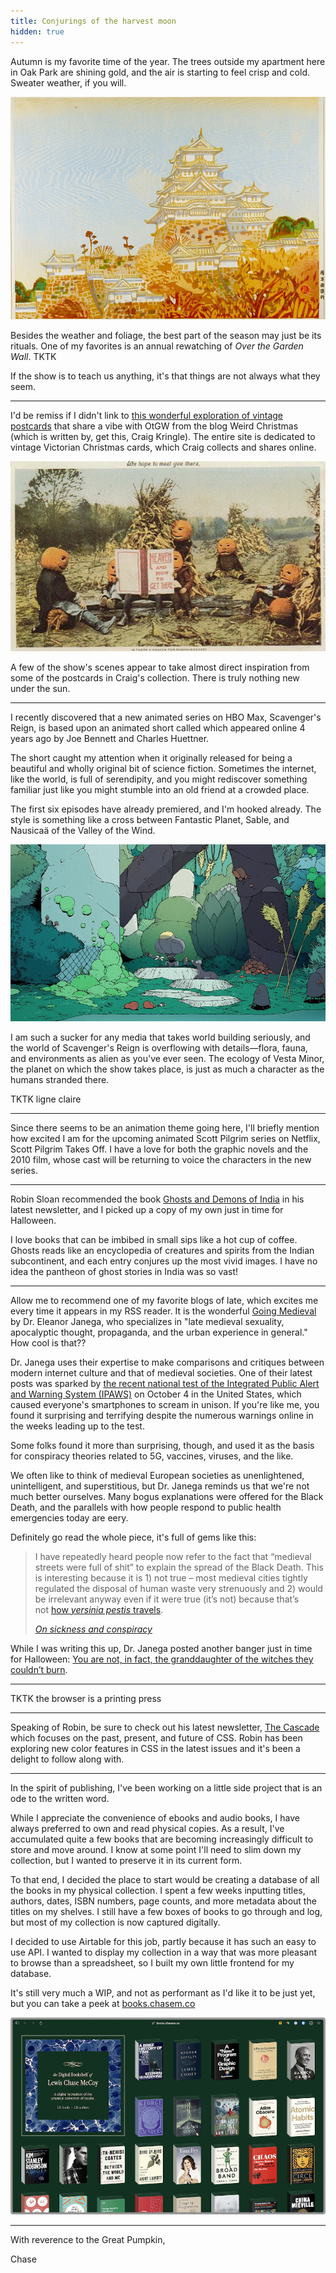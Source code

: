 ```yaml
---
title: Conjurings of the harvest moon
hidden: true
---
```


Autumn is my favorite time of the year. The trees outside my apartment here in Oak Park are shining gold, and the air is starting to feel crisp and cold. Sweater weather, if you will.

![A towering castle set against a blue sky and surrounded by trees with golden leaves.](autumn.jpg '[Hashimoto Okiie, Autumn at Himeji Castle, 1949](https://harvardartmuseums.org/collections/object/199224s)')

Besides the weather and foliage, the best part of the season may just be its rituals. One of my favorites is an annual rewatching of _Over the Garden Wall_. TKTK

If the show is to teach us anything, it's that things are not always what they seem.

---

I'd be remiss if I didn't link to [this wonderful exploration of vintage postcards](https://weirdchristmas.com/2017/10/03/over-the-garden-wall-and-vintage-postcards) that share a vibe with OtGW from the blog Weird Christmas (which is written by, get this, Craig Kringle). The entire site is dedicated to vintage Victorian Christmas cards, which Craig collects and shares online.

![A vintage postcard showing figures with pumpkins instead of heads sitting around in a field. A sign in the center of the frame reads "Heaven and how to get there".](postcard.png '[Weird Christmas](https://weirdchristmas.com/2017/10/03/over-the-garden-wall-and-vintage-postcards)')

A few of the show's scenes appear to take almost direct inspiration from some of the postcards in Craig's collection. There is truly nothing new under the sun.

---

I recently discovered that a new animated series on HBO Max, Scavenger's Reign, is based upon an animated short called which appeared online 4 years ago by Joe Bennett and Charles Huettner.

The short caught my attention when it originally released for being a beautiful and wholly original bit of science fiction. Sometimes the internet, like the world, is full of serendipity, and you might rediscover something familiar just like you might stumble into an old friend at a crowded place.

The first six episodes have already premiered, and I'm hooked already. The style is something like a cross between Fantastic Planet, Sable, and Nausicaä of the Valley of the Wind.

![A still image from the HBO Max series Scavenger's Reign depicting a vibrant and verdant alien planet with a metallic robot standing in the center of the frame.](scavengers-reign.png)

I am such a sucker for any media that takes world building seriously, and the world of Scavenger's Reign is overflowing with details—flora, fauna, and environments as alien as you've ever seen. The ecology of Vesta Minor, the planet on which the show takes place, is just as much a character as the humans stranded there.

TKTK ligne claire

---

Since there seems to be an animation theme going here, I'll briefly mention how excited I am for the upcoming animated Scott Pilgrim series on Netflix, Scott Pilgrim Takes Off. I have a love for both the graphic novels and the 2010 film, whose cast will be returning to voice the characters in the new series.

<hr class='break' />

Robin Sloan recommended the book [Ghosts and Demons of India](https://bookshop.org/p/books/ghosts-monsters-and-demons-of-india-rakesh-khanna/19691587) in his latest newsletter, and I picked up a copy of my own just in time for Halloween.

I love books that can be imbibed in small sips like a hot cup of coffee. Ghosts reads like an encyclopedia of creatures and spirits from the Indian subcontinent, and each entry conjures up the most vivid images. I have no idea the pantheon of ghost stories in India was so vast!

<hr class='break' />

Allow me to recommend one of my favorite blogs of late, which excites me every time it appears in my RSS reader. It is the wonderful [Going Medieval](https://going-medieval.com) by Dr. Eleanor Janega, who specializes in "late medieval sexuality, apocalyptic thought, propaganda, and the urban experience in general." How cool is that??

Dr. Janega uses their expertise to make comparisons and critiques between modern internet culture and that of medieval societies. One of their latest posts was sparked by [the recent national test of the Integrated Public Alert and Warning System (IPAWS)](https://www.fema.gov/emergency-managers/practitioners/integrated-public-alert-warning-system/national-test-2023) on October 4 in the United States, which caused everyone's smartphones to scream in unison. If you're like me, you found it surprising and terrifying despite the numerous warnings online in the weeks leading up to the test.

Some folks found it more than surprising, though, and used it as the basis for conspiracy theories related to 5G, vaccines, viruses, and the like.

We often like to think of medieval European societies as unenlightened, unintelligent, and superstitious, but Dr. Janega reminds us that we're not much better ourselves. Many bogus explanations were offered for the Black Death, and the parallels with how people respond to public health emergencies today are eery.

Definitely go read the whole piece, it's full of gems like this:

> I have repeatedly heard people now refer to the fact that “medieval streets were full of shit” to explain the spread of the Black Death. This is interesting because it is 1) not true – most medieval cities tightly regulated the disposal of human waste very strenuously and 2) would be irrelevant anyway even if it were true (it’s not) because that’s not [how *yersinia pestis* travels](https://emergency.cdc.gov/agent/plague/faq.asp).
>
> <cite>[On sickness and conspiracy](https://going-medieval.com/2023/10/05/on-sickness-and-conspiracy)</cite>

While I was writing this up, Dr. Janega posted another banger just in time for Halloween: [You are not, in fact, the granddaughter of the witches they couldn’t burn](https://going-medieval.com/2023/10/20/you-are-not-in-fact-the-granddaughter-of-the-witches-they-couldnt-burn).

<hr class='break' />

TKTK the browser is a printing press

---

Speaking of Robin, be sure to check out his latest newsletter, [The Cascade](https://robinrendle.com/the-cascade) which focuses on the past, present, and future of CSS. Robin has been exploring new color features in CSS in the latest issues and it's been a delight to follow along with.

---

In the spirit of publishing, I've been working on a little side project that is an ode to the written word.

While I appreciate the convenience of ebooks and audio books, I have always preferred to own and read physical copies. As a result, I've accumulated quite a few books that are becoming increasingly difficult to store and move around. I know at some point I'll need to slim down my collection, but I wanted to preserve it in its current form.

To that end, I decided the place to start would be creating a database of all the books in my physical collection. I spent a few weeks inputting titles, authors, dates, ISBN numbers, page counts, and more metadata about the titles on my shelves. I still have a few boxes of books to go through and log, but most of my collection is now captured digitally.

I decided to use Airtable for this job, partly because it has such an easy to use API. I wanted to display my collection in a way that was more pleasant to browse than a spreadsheet, so I built my own little frontend for my database.

It's still very much a WIP, and not as performant as I'd like it to be just yet, but you can take a peek at [books.chasem.co](https://books.chasem.co)

![A screenshot of a website displaying Chase McCoy's collection of physical books in a grid layout.](books.png 'A website can be a bookshelf')

<hr class='break' />

With reverence to the Great Pumpkin,

Chase
